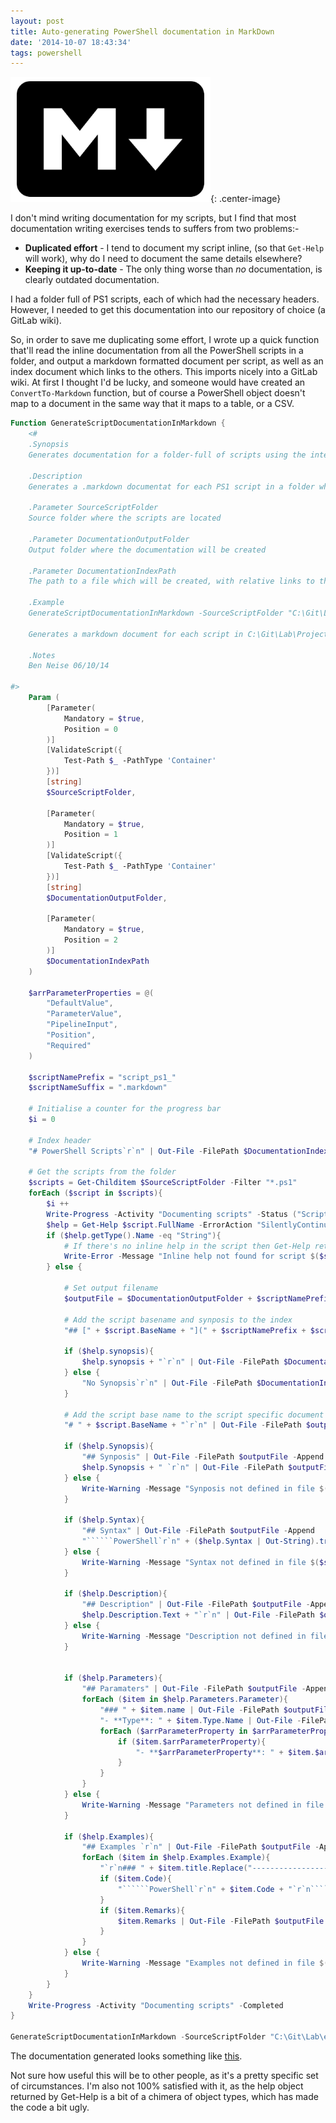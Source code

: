 ```yaml
---
layout: post
title: Auto-generating PowerShell documentation in MarkDown
date: '2014-10-07 18:43:34'
tags: powershell
---
```



![Markdown logo](/assets/post-images/2014-10-07-scriptdocumentationinmarkdown.png){: .center-image} 

I don't mind writing documentation for my scripts, but I find that most documentation writing exercises tends to suffers from two problems:-

- **Duplicated effort**  - I tend to document my script inline, (so that `Get-Help` will work), why do I need to document the same details elsewhere?
- **Keeping it up-to-date**  - The only thing worse than *no* documentation, is clearly outdated documentation.

I had a folder full of PS1 scripts, each of which had the necessary headers. However, I needed to get this documentation into our repository of choice (a GitLab wiki).

So, in order to save me duplicating some effort, I wrote up a quick function that'll read the inline documentation from all the PowerShell scripts in a folder, and output a markdown formatted document per script, as well as an index document which links to the others. This imports nicely into a GitLab wiki. At first I thought I'd be lucky, and someone would have created an `ConvertTo-Markdown` function, but of course a PowerShell object doesn't map to a document in the same way that it maps to a table, or a CSV.

```powershell
Function GenerateScriptDocumentationInMarkdown {
    <#
    .Synopsis
    Generates documentation for a folder-full of scripts using the integrated Get-Help CMDlets.
    
    .Description
    Generates a .markdown documentat for each PS1 script in a folder which has the necessary headers required by Get-Help. Also generates an index document which lists (and links to) all generated documentats. Each file name  is preceeded with "script_ps1_" so that they are listed together when viewing the Wiki documents.
    
    .Parameter SourceScriptFolder
    Source folder where the scripts are located

    .Parameter DocumentationOutputFolder
    Output folder where the documentation will be created

    .Parameter DocumentationIndexPath
    The path to a file which will be created, with relative links to the documents which  were created
    
    .Example
    GenerateScriptDocumentationInMarkdown -SourceScriptFolder "C:\Git\Lab\Project1\scripts"  -DocumentationOutputFolder "C:\Git\Lab\Project1.wiki\" -DocumentationIndexPath "C:\Git\Lab\Project1.wiki\scripts_Ps1.markdown"
    
    Generates a markdown document for each script in C:\Git\Lab\Project1\scripts in the folder C:\Git\Lab\Project1.wiki\ with an index document at C:\Git\Lab\Project1.wiki\scripts_Ps1.markdown
   
    .Notes
    Ben Neise 06/10/14
    
#>
    Param (
        [Parameter(
            Mandatory = $true,
            Position = 0
        )]
        [ValidateScript({
            Test-Path $_ -PathType 'Container'
        })] 
        [string] 
        $SourceScriptFolder,

        [Parameter(
            Mandatory = $true,
            Position = 1
        )]
        [ValidateScript({
            Test-Path $_ -PathType 'Container'
        })] 
        [string] 
        $DocumentationOutputFolder,

        [Parameter(
            Mandatory = $true,
            Position = 2
        )]
        $DocumentationIndexPath
    )
    
    $arrParameterProperties = @(
        "DefaultValue",
        "ParameterValue",
        "PipelineInput",
        "Position",
        "Required"
    )

    $scriptNamePrefix = "script_ps1_"
    $scriptNameSuffix = ".markdown"

    # Initialise a counter for the progress bar
    $i = 0

    # Index header
    "# PowerShell Scripts`r`n" | Out-File -FilePath $DocumentationIndexPath

    # Get the scripts from the folder
    $scripts = Get-Childitem $SourceScriptFolder -Filter "*.ps1"
    forEach ($script in $scripts){
        $i ++
        Write-Progress -Activity "Documenting scripts" -Status ("Script $i of $($scripts.count)") -CurrentOperation ("Documenting: $($Script.BaseName)") -PercentComplete ($i / $scripts.count * 100)
        $help = Get-Help $script.FullName -ErrorAction "SilentlyContinue"
        if ($help.getType().Name -eq "String"){
            # If there's no inline help in the script then Get-Help returns a string
            Write-Error -Message "Inline help not found for script $($script.FullName)"
        } else {
            
            # Set output filename 
            $outputFile = $DocumentationOutputFolder + $scriptNamePrefix + $script.BaseName + $scriptNameSuffix

            # Add the script basename and synposis to the index 
            "## [" + $script.BaseName + "](" + $scriptNamePrefix + $script.BaseName + ")" | Out-File -FilePath $DocumentationIndexPath -Append
            
            if ($help.synopsis){
                $help.synopsis + "`r`n" | Out-File -FilePath $DocumentationIndexPath -Append
            } else {
                "No Synopsis`r`n" | Out-File -FilePath $DocumentationIndexPath -Append
            }

            # Add the script base name to the script specific document
            "# " + $script.BaseName + "`r`n" | Out-File -FilePath $outputFile

            if ($help.Synopsis){
                "## Synposis" | Out-File -FilePath $outputFile -Append
                $help.Synopsis + " `r`n" | Out-File -FilePath $outputFile -Append
            } else {
                Write-Warning -Message "Synposis not defined in file $($script.fullname)"
            }
            
            if ($help.Syntax){
                "## Syntax" | Out-File -FilePath $outputFile -Append
                "``````PowerShell`r`n" + ($help.Syntax | Out-String).trim().Replace($SourceScriptFolder,"") + "`r`n``````" | Out-File -FilePath $outputFile -Append
            } else {
                Write-Warning -Message "Syntax not defined in file $($script.fullname)"
            }
            
            if ($help.Description){
                "## Description" | Out-File -FilePath $outputFile -Append
                $help.Description.Text + "`r`n" | Out-File -FilePath $outputFile -Append
            } else {
                Write-Warning -Message "Description not defined in file $($script.fullname)"
            }

            
            if ($help.Parameters){
                "## Paramaters" | Out-File -FilePath $outputFile -Append
                forEach ($item in $help.Parameters.Parameter){
                    "### " + $item.name | Out-File -FilePath $outputFile -Append
                    "- **Type**: " + $item.Type.Name | Out-File -FilePath $outputFile -Append
                    forEach ($arrParameterProperty in $arrParameterProperties){
                        if ($item.$arrParameterProperty){
                            "- **$arrParameterProperty**: " + $item.$arrParameterProperty | Out-File -FilePath $outputFile -Append
                        }
                    }
                }
            } else {
                Write-Warning -Message "Parameters not defined in file $($script.fullname)"
            }

            if ($help.Examples){
                "## Examples `r`n" | Out-File -FilePath $outputFile -Append
                forEach ($item in $help.Examples.Example){
                    "`r`n### " + $item.title.Replace("--------------------------","").Replace("EXAMPLE","Example") | Out-File -FilePath $outputFile -Append
                    if ($item.Code){
                        "``````PowerShell`r`n" + $item.Code + "`r`n``````" | Out-File -FilePath $outputFile -Append
                    }
                    if ($item.Remarks){
                        $item.Remarks | Out-File -FilePath $outputFile -Append
                    }
                }
            } else {
                Write-Warning -Message "Examples not defined in file $($script.fullname)"
            }
        }
    }
    Write-Progress -Activity "Documenting scripts" -Completed
}

GenerateScriptDocumentationInMarkdown -SourceScriptFolder "C:\Git\Lab\evp-vm-build\scripts"  -DocumentationOutputFolder "C:\Git\Lab\evp-vm-build.wiki\" -DocumentationIndexPath "C:\Git\Lab\evp-vm-build.wiki\scripts_Ps1.markdown"
```

The documentation generated looks something like [this](https://stackedit.io/viewer#!provider=gist&gistId=9cc7c75d1937de12f6a2&filename=TestPingDocumentation.markdown).

Not sure how useful this will be to other people, as it's a pretty specific set of circumstances. I'm also not 100% satisfied with it, as the help object returned by Get-Help is a bit of a chimera of object types, which has made the code a bit ugly.


